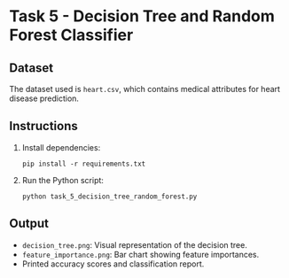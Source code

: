 # Task 5 - Decision Tree and Random Forest Classifier

## Dataset
The dataset used is `heart.csv`, which contains medical attributes for heart disease prediction.

## Instructions
1. Install dependencies:
    ```
    pip install -r requirements.txt
    ```

2. Run the Python script:
    ```
    python task_5_decision_tree_random_forest.py
    ```

## Output
- `decision_tree.png`: Visual representation of the decision tree.
- `feature_importance.png`: Bar chart showing feature importances.
- Printed accuracy scores and classification report.
